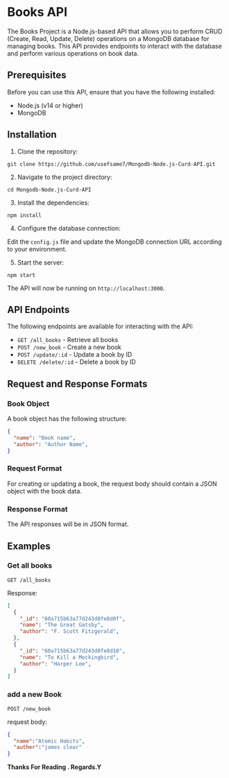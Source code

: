 # Books API

The Books Project is a Node.js-based API that allows you to perform CRUD (Create, Read, Update, Delete) operations on a MongoDB database for managing books. This API provides endpoints to interact with the database and perform various operations on book data.

## Prerequisites

Before you can use this API, ensure that you have the following installed:

- Node.js (v14 or higher)
- MongoDB

## Installation

1. Clone the repository:

```shell
git clone https://github.com/usefsame7/Mongodb-Node.js-Curd-API.git
```

2. Navigate to the project directory:

```shell
cd Mongodb-Node.js-Curd-API
```

3. Install the dependencies:

```shell
npm install
```

4. Configure the database connection:

Edit the `config.js` file and update the MongoDB connection URL according to your environment.

5. Start the server:

```shell
npm start
```

The API will now be running on `http://localhost:3000`.

## API Endpoints

The following endpoints are available for interacting with the API:

- `GET /all_books` - Retrieve all books
- `POST /new_book` - Create a new book
- `POST /update/:id` - Update a book by ID
- `DELETE /delete/:id` - Delete a book by ID

## Request and Response Formats

### Book Object

A book object has the following structure:

```json
{
  "name": "Book name",
  "author": "Author Name",
}
```

### Request Format

For creating or updating a book, the request body should contain a JSON object with the book data.

### Response Format

The API responses will be in JSON format.

## Examples

### Get all books

```http
GET /all_books
```

Response:

```json
[
  {
    "_id": "60a715b63a77d243d8fe8d0f",
    "name": "The Great Gatsby",
    "author": "F. Scott Fitzgerald",
  },
  {
    "_id": "60a715b63a77d243d8fe8d10",
    "name": "To Kill a Mockingbird",
    "author": "Harper Lee",
  }
]
```

### add a new Book

```http
POST /new_book
```
request body: 
```json
{
  "name":"Atomic Habits",
  "auther":"james clear"
}
```

**Thanks For Reading . Regards.Y**
